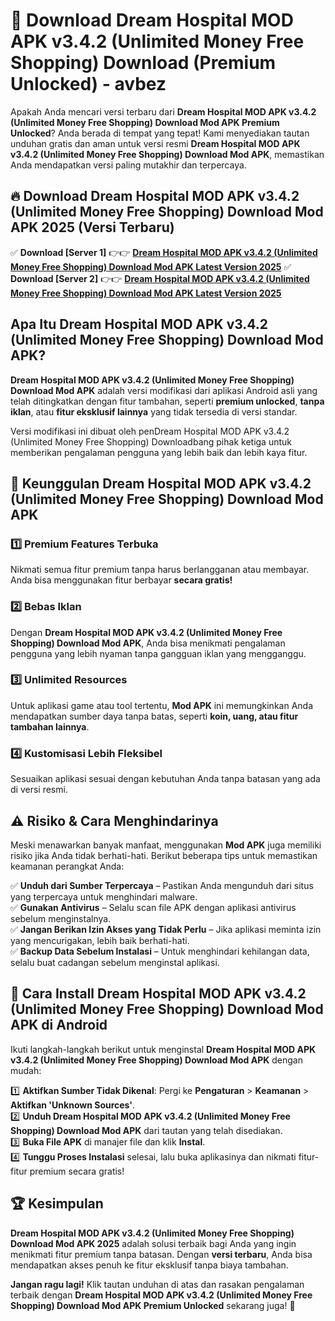 # 🎯 Download Dream Hospital MOD APK v3.4.2 (Unlimited Money Free Shopping) Download (Premium Unlocked) -  avbez

Apakah Anda mencari versi terbaru dari **Dream Hospital MOD APK v3.4.2 (Unlimited Money Free Shopping) Download Mod APK Premium Unlocked**? Anda berada di tempat yang tepat! Kami menyediakan tautan unduhan gratis dan aman untuk versi resmi **Dream Hospital MOD APK v3.4.2 (Unlimited Money Free Shopping) Download Mod APK**, memastikan Anda mendapatkan versi paling mutakhir dan terpercaya.

## 🔥 Download Dream Hospital MOD APK v3.4.2 (Unlimited Money Free Shopping) Download Mod APK 2025 (Versi Terbaru)

✅ **Download [Server 1]** 👉👉 [**Dream Hospital MOD APK v3.4.2 (Unlimited Money Free Shopping) Download Mod APK Latest Version 2025**](https://momento.my/?title=Dream_Hospital_MOD_APK_v3.4.2_(Unlimited_Money_Free_Shopping)_Download)  
✅ **Download [Server 2]** 👉👉 [**Dream Hospital MOD APK v3.4.2 (Unlimited Money Free Shopping) Download Mod APK Latest Version 2025**](https://momento.my/?title=Dream_Hospital_MOD_APK_v3.4.2_(Unlimited_Money_Free_Shopping)_Download)  

## Apa Itu Dream Hospital MOD APK v3.4.2 (Unlimited Money Free Shopping) Download Mod APK?

**Dream Hospital MOD APK v3.4.2 (Unlimited Money Free Shopping) Download Mod APK** adalah versi modifikasi dari aplikasi Android asli yang telah ditingkatkan dengan fitur tambahan, seperti **premium unlocked**, **tanpa iklan**, atau **fitur eksklusif lainnya** yang tidak tersedia di versi standar.

Versi modifikasi ini dibuat oleh penDream Hospital MOD APK v3.4.2 (Unlimited Money Free Shopping) Downloadbang pihak ketiga untuk memberikan pengalaman pengguna yang lebih baik dan lebih kaya fitur.

## 🎯 Keunggulan Dream Hospital MOD APK v3.4.2 (Unlimited Money Free Shopping) Download Mod APK

### 1️⃣ Premium Features Terbuka
Nikmati semua fitur premium tanpa harus berlangganan atau membayar. Anda bisa menggunakan fitur berbayar **secara gratis!**

### 2️⃣ Bebas Iklan
Dengan **Dream Hospital MOD APK v3.4.2 (Unlimited Money Free Shopping) Download Mod APK**, Anda bisa menikmati pengalaman pengguna yang lebih nyaman tanpa gangguan iklan yang mengganggu.

### 3️⃣ Unlimited Resources
Untuk aplikasi game atau tool tertentu, **Mod APK** ini memungkinkan Anda mendapatkan sumber daya tanpa batas, seperti **koin, uang, atau fitur tambahan lainnya**.

### 4️⃣ Kustomisasi Lebih Fleksibel
Sesuaikan aplikasi sesuai dengan kebutuhan Anda tanpa batasan yang ada di versi resmi.

## ⚠️ Risiko & Cara Menghindarinya

Meski menawarkan banyak manfaat, menggunakan **Mod APK** juga memiliki risiko jika Anda tidak berhati-hati. Berikut beberapa tips untuk memastikan keamanan perangkat Anda:

✅ **Unduh dari Sumber Terpercaya** – Pastikan Anda mengunduh dari situs yang terpercaya untuk menghindari malware.  
✅ **Gunakan Antivirus** – Selalu scan file APK dengan aplikasi antivirus sebelum menginstalnya.  
✅ **Jangan Berikan Izin Akses yang Tidak Perlu** – Jika aplikasi meminta izin yang mencurigakan, lebih baik berhati-hati.  
✅ **Backup Data Sebelum Instalasi** – Untuk menghindari kehilangan data, selalu buat cadangan sebelum menginstal aplikasi.

## 📌 Cara Install Dream Hospital MOD APK v3.4.2 (Unlimited Money Free Shopping) Download Mod APK di Android

Ikuti langkah-langkah berikut untuk menginstal **Dream Hospital MOD APK v3.4.2 (Unlimited Money Free Shopping) Download Mod APK** dengan mudah:

1️⃣ **Aktifkan Sumber Tidak Dikenal**: Pergi ke **Pengaturan** > **Keamanan** > **Aktifkan 'Unknown Sources'**.  
2️⃣ **Unduh Dream Hospital MOD APK v3.4.2 (Unlimited Money Free Shopping) Download Mod APK** dari tautan yang telah disediakan.  
3️⃣ **Buka File APK** di manajer file dan klik **Instal**.  
4️⃣ **Tunggu Proses Instalasi** selesai, lalu buka aplikasinya dan nikmati fitur-fitur premium secara gratis!

## 🏆 Kesimpulan

**Dream Hospital MOD APK v3.4.2 (Unlimited Money Free Shopping) Download Mod APK 2025** adalah solusi terbaik bagi Anda yang ingin menikmati fitur premium tanpa batasan. Dengan **versi terbaru**, Anda bisa mendapatkan akses penuh ke fitur eksklusif tanpa biaya tambahan.

**Jangan ragu lagi!** Klik tautan unduhan di atas dan rasakan pengalaman terbaik dengan **Dream Hospital MOD APK v3.4.2 (Unlimited Money Free Shopping) Download Mod APK Premium Unlocked** sekarang juga! 🚀
